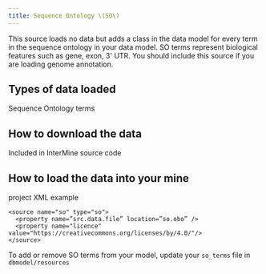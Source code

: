```yaml
---
title: Sequence Ontology \(SO\)
---
```


This source loads no data but adds a class in the data model for every term in the sequence ontology in your data model. SO terms represent biological features such as gene, exon, 3' UTR. You should include this source if you are loading genome annotation.

## Types of data loaded

Sequence Ontology terms

## How to download the data

Included in InterMine source code

## How to load the data into your mine

project XML example

```markup
<source name="so" type="so">
  <property name=”src.data.file” location=”so.obo” />
  <property name="licence" value="https://creativecommons.org/licenses/by/4.0/"/>
</source>
```

To add or remove SO terms from your model, update your `so_terms` file in `dbmodel/resources`

